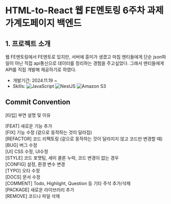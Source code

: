 # HTML-to-React 웹 FE멘토링 6주차 과제 가계도페이지 백엔드

## 1. 프로젝트 소개
웹 FE멘토링에서 FE멘토로 있지만, 서버에 흥미가 생겼고 마침 멘티들에게 단순 json파일이 아닌 직접 api통신으로 데이터를 정리하는 경험을 주고싶었다.
그래서 멘티들에게 API를 직접 개발해 제공하기로 하였다.
- 개발기간: 2024.11.19 ~ 
- Skills:
![JavaScript](https://img.shields.io/badge/javascript-%23323330.svg?style=for-the-badge&logo=javascript&logoColor=%23F7DF1E)
![NestJS](https://img.shields.io/badge/nestjs-%23E0234E.svg?style=for-the-badge&logo=nestjs&logoColor=white)
![Amazon S3](https://img.shields.io/badge/Amazon%20S3-FF9900?style=for-the-badge&logo=amazons3&logoColor=white)

## Commit Convention
[타입] 부연 설명 및 이유 

[FEAT] 새로운 기능 추가 <br>
[FIX] 기능 수정 (겉으로 동작하는 것이 달라짐) <br>
[REFACTOR] 코드 리펙토링 (겉으로 동작하는 것이 달라지지 않고 코드만 변경할 때)<br>
[BUG] 버그 수정<br>
[UI] CSS 수정, UI수정<br>
[STYLE] 코드 포맷팅, 세미 콜론 누락, 코드 변경이 없는 경우<br>
[CONFIG] 설정, 환경 변수 변경<br>
[TYPO] 오타 수정 <br>
[DOCS] 문서 수정<br>
[COMMENT] Todo, Highlight, Question 등 기타 주석 추가/삭제<br>
[PACKAGE] 새로운 라이브러리 추가<br>
[REMOVE] 코드나 파일 삭제<br>
